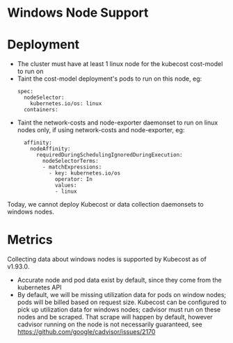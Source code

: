 Windows Node Support
======

# Deployment
  * The cluster must have at least 1 linux node for the kubecost cost-model to run on
  * Taint the cost-model deployment's pods to run on this node, eg:
    ```
    spec:
      nodeSelector:
        kubernetes.io/os: linux
      containers:
    ```
  * Taint the network-costs and node-exporter daemonset to run on linux nodes only, if using network-costs and node-exporter, eg:
    ```
      affinity: 
        nodeAffinity:  
          requiredDuringSchedulingIgnoredDuringExecution:  
            nodeSelectorTerms:  
            - matchExpressions:  
              - key: kubernetes.io/os 
                operator: In 
                values: 
                - linux
    ```
Today, we cannot deploy Kubecost or data collection daemonsets to windows nodes.

# Metrics
Collecting data about windows nodes is supported by Kubecost as of v1.93.0.
  * Accurate node and pod data exist by default, since they come from the kubernetes API
  * By default, we will be missing utilization data for pods on window nodes; pods will be billed based on request size. Kubecost can be configured to pick up utilization data for windows nodes; cadvisor must run on these nodes and be scraped. That scrape will happen by default, however cadvisor running on the node is not necessarily guaranteed, see https://github.com/google/cadvisor/issues/2170

<!--- {"article":"6152374933655","section":"1500002777682","permissiongroup":"1500001277122"} --->